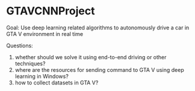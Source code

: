 # GTAVCNNProject
Goal: Use deep learning related algorithms to autonomously drive a car in GTA V environment in real time 

Questions:
1. whether should we solve it using end-to-end driving or other techniques?
2. where are the resources for sending command to GTA V using deep learning in Windows?
3. how to collect datasets in GTA V?
